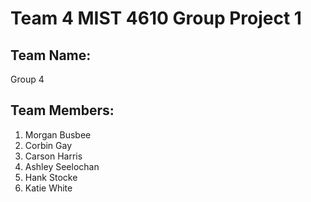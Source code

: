 # Team 4 MIST 4610 Group Project 1

## Team Name:
Group 4

## Team Members:
1. Morgan Busbee
2. Corbin Gay
3. Carson Harris
4. Ashley Seelochan
5. Hank Stocke
6. Katie White
